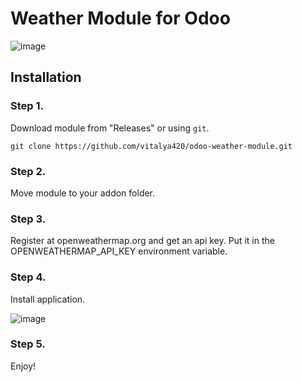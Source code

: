 # Weather Module for Odoo


![image](https://user-images.githubusercontent.com/67874485/120929883-82dff500-c6f3-11eb-9a9f-73281cafb54b.png)


## Installation
### Step 1.
Download module from "Releases" or using ```git```.
```
git clone https://github.com/vitalya420/odoo-weather-module.git
```

### Step 2.
Move module to your addon folder.

### Step 3.
Register at openweathermap.org and get an api key. Put it in the OPENWEATHERMAP_API_KEY environment variable.

### Step 4.
Install application.

![image](https://user-images.githubusercontent.com/67874485/120929945-cfc3cb80-c6f3-11eb-9da7-4eb173dd1396.png)

### Step 5.
Enjoy!
